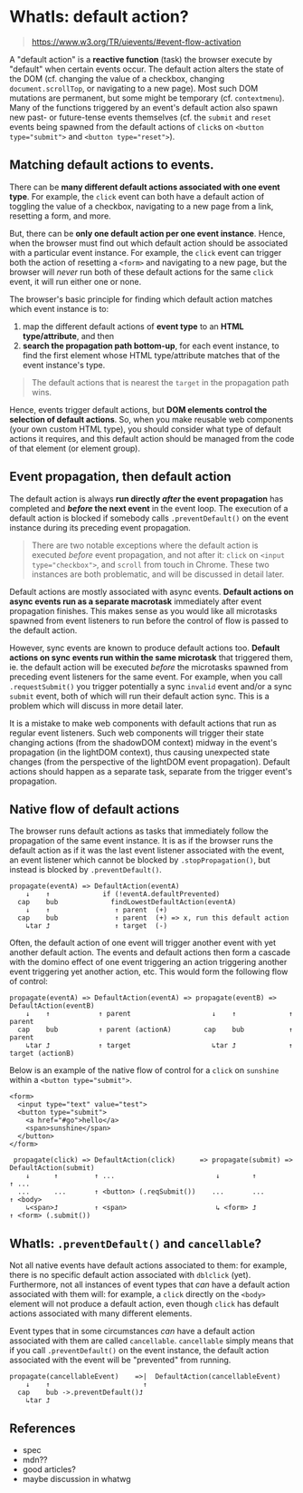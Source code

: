 # WhatIs: default action?

> https://www.w3.org/TR/uievents/#event-flow-activation

A "default action" is a **reactive function** (task) the browser execute by "default" when certain events occur. The default action alters the state of the DOM (cf. changing the value of a checkbox, changing `document.scrollTop`, or navigating to a new page). Most such DOM mutations are permanent, but some might be temporary (cf. `contextmenu`). Many of the functions triggered by an event's default action also spawn new past- or future-tense events themselves (cf. the `submit` and `reset` events being spawned from the default actions of `click`s on `<button type="submit">` and `<button type="reset">`).

## Matching default actions to events.

There can be **many different default actions associated with one event type**. For example, the `click` event can both have a default action of toggling the value of a checkbox, navigating to a new page from a link, resetting a form, and more. 

But, there can be **only one default action per one event instance**. Hence, when the browser must find out which default action should be associated with a particular event instance. For example, the `click` event can trigger both the action of resetting a `<form>` and navigating to a new page, but the browser will *never* run both of these default actions for the same `click` event, it will run either one or none.
 
The browser's basic principle for finding which default action matches which event instance is to:
1. map the different default actions of **event type** to an **HTML type/attribute**, and then 
2. **search the propagation path bottom-up**, for each event instance, to find the first element whose HTML type/attribute matches that of the event instance's type.

> The default actions that is nearest the `target` in the propagation path wins.

Hence, events trigger default actions, but **DOM elements control the selection of default actions**. So, when you make reusable web components (your own custom HTML type), you should consider what type of default actions it requires, and this default action should be managed from the code of that element (or element group).

## Event propagation, then default action 

The default action is always **run directly *after* the event propagation** has completed and ***before* the next event** in the event loop. The execution of a default action is blocked if somebody calls `.preventDefault()` on the event instance during its preceding event propagation.  

> There are two notable exceptions where the default action is executed *before* event propagation, and not after it: `click` on `<input type="checkbox">`, and `scroll` from touch in Chrome. These two instances are both problematic, and will be discussed in detail later.

Default actions are mostly associated with async events. **Default actions on async events run as a separate macrotask** immediately after event propagation finishes. This makes sense as you would like all microtasks spawned from event listeners to run before the control of flow is passed to the default action.

However, sync events are known to produce default actions too. **Default actions on sync events run within the same microtask** that triggered them, ie. the default action will be executed *before* the microtasks spawned from preceding event listeners for the same event. For example, when you call `.requestSubmit()` you trigger potentially a sync `invalid` event and/or a sync `submit` event, both of which will run their default action sync. This is a problem which will discuss in more detail later.

It is a mistake to make web components with default actions that run as regular event listeners. Such web components will trigger their state changing actions (from the shadowDOM context) midway in the event's propagation (in the lightDOM context), thus causing unexpected state changes (from the perspective of the lightDOM event propagation). Default actions should happen as a separate task, separate from the trigger event's propagation. 

## Native flow of default actions 

The browser runs default actions as tasks that immediately follow the propagation of the same event instance. It is as if the browser runs the default action as if it was the last event listener associated with the event, an event listener which cannot be blocked by `.stopPropagation()`, but instead is blocked by `.preventDefault()`. 

```
propagate(eventA) => DefaultAction(eventA)
    ↓    ↑             if (!eventA.defaultPrevented)
  cap    bub             findLowestDefaultAction(eventA)
    ↓    ↑                ↑ parent  (+)
  cap    bub              ↑ parent  (+) => x, run this default action
    ↳tar ⮥                ↑ target  (-) 
```

Often, the default action of one event will trigger another event with yet another default action. The events and default actions then form a cascade with the domino effect of one event triggering an action triggering another event triggering yet another action, etc. This would form the following flow of control: 

```
propagate(eventA) => DefaultAction(eventA) => propagate(eventB) =>  DefaultAction(eventB) 
    ↓    ↑            ↑ parent                    ↓    ↑             ↑ parent         
  cap    bub          ↑ parent (actionA)        cap    bub           ↑ parent      
    ↳tar ⮥            ↑ target                    ↳tar ⮥             ↑ target (actionB)        
```

Below is an example of the native flow of control for a `click` on `sunshine` within a `<button type="submit">`.

```
<form>
  <input type="text" value="test">
  <button type="submit">
    <a href="#go">hello</a>
    <span>sunshine</span>
  </button>
</form>

 propagate(click) => DefaultAction(click)      => propagate(submit) =>  DefaultAction(submit) 
    ↓      ↑         ↑ ...                         ↓        ↑             ↑ ...         
  ...      ...       ↑ <button> (.reqSubmit())    ...       ...           ↑ <body>      
    ↳<span>⮥         ↑ <span>                      ↳ <form> ⮥             ↑ <form> (.submit())
```

## WhatIs: `.preventDefault()` and `cancellable`?

Not all native events have default actions associated to them: for example, there is no specific default action associated with `dblclick` (yet). Furthermore, not all instances of event types that *can* have a default action associated with them will: for example, a `click` directly on the `<body>` element will not produce a default action, even though `click` has default actions associated with many different elements.

Event types that in some circumstances *can* have a default action associated with them are called `cancellable`. `cancellable` simply means that if you call `.preventDefault()` on the event instance, the default action associated with the event will be "prevented" from running.

```
propagate(cancellableEvent)    =>|  DefaultAction(cancellableEvent) 
    ↓    ↑                       ↑
  cap    bub ->.preventDefault()⮥     
    ↳tar ⮥        
```

## References

 * spec
 * mdn??
 * good articles?
 * maybe discussion in whatwg